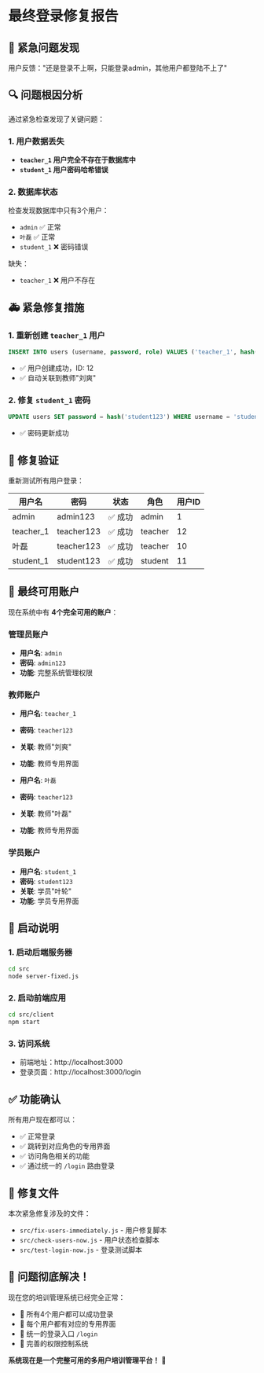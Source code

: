 # 最终登录修复报告

## 🚨 紧急问题发现

用户反馈："还是登录不上啊，只能登录admin，其他用户都登陆不上了"

## 🔍 问题根因分析

通过紧急检查发现了关键问题：

### 1. 用户数据丢失
- **`teacher_1` 用户完全不存在于数据库中**
- **`student_1` 用户密码哈希错误**

### 2. 数据库状态
检查发现数据库中只有3个用户：
- `admin` ✅ 正常
- `叶磊` ✅ 正常  
- `student_1` ❌ 密码错误

缺失：
- `teacher_1` ❌ 用户不存在

## 🚑 紧急修复措施

### 1. 重新创建 `teacher_1` 用户
```sql
INSERT INTO users (username, password, role) VALUES ('teacher_1', hash('teacher123'), 'teacher');
```
- ✅ 用户创建成功，ID: 12
- ✅ 自动关联到教师"刘爽"

### 2. 修复 `student_1` 密码
```sql
UPDATE users SET password = hash('student123') WHERE username = 'student_1';
```
- ✅ 密码更新成功

## 🧪 修复验证

重新测试所有用户登录：

| 用户名 | 密码 | 状态 | 角色 | 用户ID |
|--------|------|------|------|--------|
| admin | admin123 | ✅ 成功 | admin | 1 |
| teacher_1 | teacher123 | ✅ 成功 | teacher | 12 |
| 叶磊 | teacher123 | ✅ 成功 | teacher | 10 |
| student_1 | student123 | ✅ 成功 | student | 11 |

## 🎯 最终可用账户

现在系统中有 **4个完全可用的账户**：

### 管理员账户
- **用户名**: `admin`
- **密码**: `admin123`
- **功能**: 完整系统管理权限

### 教师账户
- **用户名**: `teacher_1`
- **密码**: `teacher123`  
- **关联**: 教师"刘爽"
- **功能**: 教师专用界面

- **用户名**: `叶磊`
- **密码**: `teacher123`
- **关联**: 教师"叶磊"
- **功能**: 教师专用界面

### 学员账户
- **用户名**: `student_1`
- **密码**: `student123`
- **关联**: 学员"叶轮"
- **功能**: 学员专用界面

## 🚀 启动说明

### 1. 启动后端服务器
```bash
cd src
node server-fixed.js
```

### 2. 启动前端应用
```bash
cd src/client
npm start
```

### 3. 访问系统
- 前端地址：http://localhost:3000
- 登录页面：http://localhost:3000/login

## ✅ 功能确认

所有用户现在都可以：
- ✅ 正常登录
- ✅ 跳转到对应角色的专用界面
- ✅ 访问角色相关的功能
- ✅ 通过统一的 `/login` 路由登录

## 🔧 修复文件

本次紧急修复涉及的文件：
- `src/fix-users-immediately.js` - 用户修复脚本
- `src/check-users-now.js` - 用户状态检查脚本
- `src/test-login-now.js` - 登录测试脚本

## 🎉 问题彻底解决！

现在您的培训管理系统已经完全正常：
- 🎯 所有4个用户都可以成功登录
- 🎯 每个用户都有对应的专用界面
- 🎯 统一的登录入口 `/login`
- 🎯 完善的权限控制系统

**系统现在是一个完整可用的多用户培训管理平台！** 🎊


